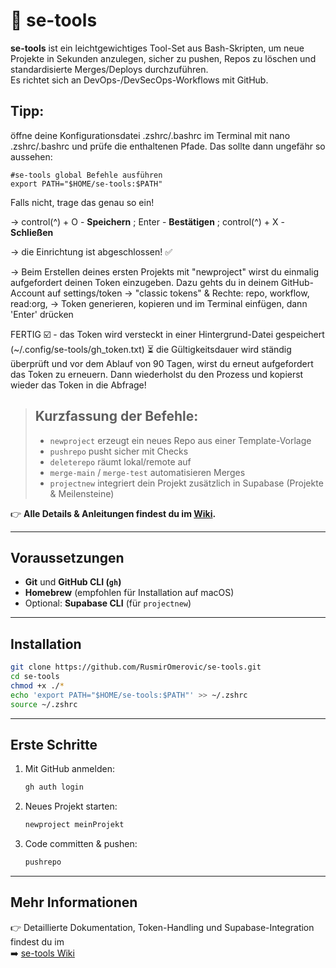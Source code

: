 # 🧰 se-tools

**se-tools** ist ein leichtgewichtiges Tool-Set aus Bash-Skripten, um neue Projekte in Sekunden anzulegen, sicher zu pushen, Repos zu löschen und standardisierte Merges/Deploys durchzuführen.  
Es richtet sich an DevOps-/DevSecOps-Workflows mit GitHub.

## Tipp:
öffne deine Konfigurationsdatei .zshrc/.bashrc im Terminal mit nano .zshrc/.bashrc und prüfe die enthaltenen Pfade. 
Das sollte dann ungefähr so aussehen: 
```
#se-tools global Befehle ausführen
export PATH="$HOME/se-tools:$PATH"

```
Falls nicht, trage das genau so ein!

-> control(^) + O - **Speichern** ; Enter - **Bestätigen** ; control(^) + X - **Schließen**


-> die Einrichtung ist abgeschlossen! ✅

-> Beim Erstellen deines ersten Projekts mit "newproject" wirst du einmalig aufgefordert deinen Token einzugeben. 
   Dazu gehts du in deinem GitHub-Account auf settings/token 
   -> "classic tokens" & Rechte: repo, workflow, read:org, 
   -> Token generieren, kopieren und im Terminal einfügen, dann 'Enter' drücken

   FERTIG ☑️ - das Token wird versteckt in einer Hintergrund-Datei gespeichert (~/.config/se-tools/gh_token.txt) 
   ⏳ die Gültigkeitsdauer wird ständig überprüft und vor dem Ablauf von 90 Tagen, wirst du erneut aufgefordert 
      das Token zu erneuern. Dann wiederholst du den Prozess und kopierst wieder das Token in die Abfrage! 



> ## Kurzfassung der Befehle:  
> - `newproject` erzeugt ein neues Repo aus einer Template-Vorlage  
> - `pushrepo` pusht sicher mit Checks  
> - `deleterepo` räumt lokal/remote auf  
> - `merge-main` / `merge-test` automatisieren Merges  
> - `projectnew` integriert dein Projekt zusätzlich in Supabase (Projekte & Meilensteine)  

👉 **Alle Details & Anleitungen findest du im [Wiki](https://github.com/RusmirOmerovic/se-tools/wiki).**


---

## Voraussetzungen

- **Git** und **GitHub CLI (`gh`)**  
- **Homebrew** (empfohlen für Installation auf macOS)  
- Optional: **Supabase CLI** (für `projectnew`)  

---

## Installation

```bash
git clone https://github.com/RusmirOmerovic/se-tools.git
cd se-tools
chmod +x ./*
echo 'export PATH="$HOME/se-tools:$PATH"' >> ~/.zshrc
source ~/.zshrc
```

---

## Erste Schritte

1. Mit GitHub anmelden:
   ```bash
   gh auth login
   ```

2. Neues Projekt starten:
   ```bash
   newproject meinProjekt
   ```

3. Code committen & pushen:
   ```bash
   pushrepo
   ```

---

## Mehr Informationen

👉 Detaillierte Dokumentation, Token-Handling und Supabase-Integration findest du im  
➡️ [se-tools Wiki](https://github.com/RusmirOmerovic/se-tools/wiki)
